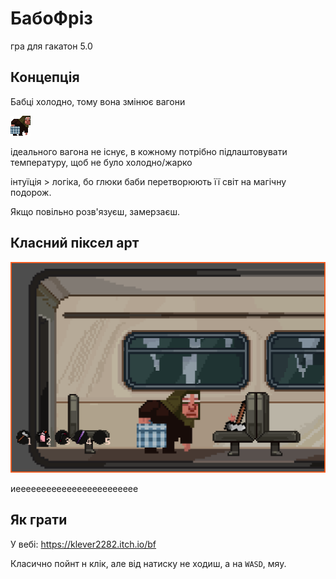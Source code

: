 # БабоФріз

гра для гакатон 5.0

## Концепція

Бабці холодно, тому
вона змінює вагони

![pres babka png](pres/babka.png)

ідеального вагона
не існує, в кожному
потрібно підлаштовувати
температуру, щоб
не було холодно/жарко

інтуїція > логіка,
бо глюки баби перетворюють
її світ на магічну подорож.

Якщо повільно розв'язуєш, замерзаєш.

## Класний піксел арт

![pres bab png](pres/bab.png)

иееееееееееееееееееееееее

## Як грати

У вебі: https://klever2282.itch.io/bf

Класично пойнт н клік, але
від натиску не ходиш, а на
`WASD`, мяу.
